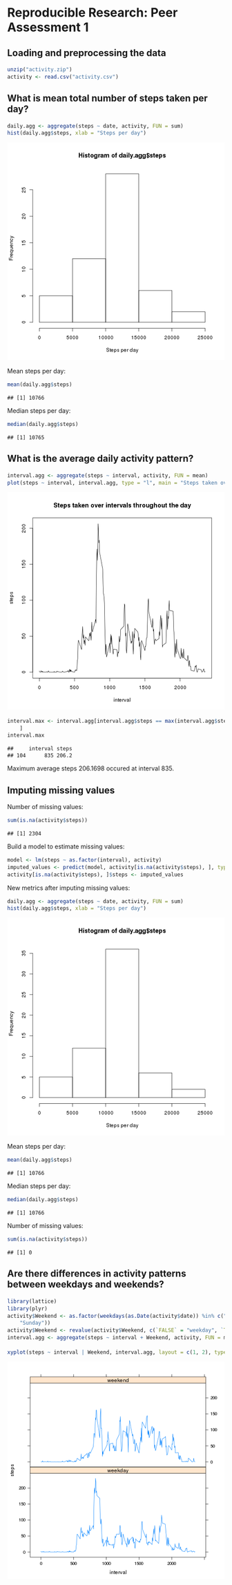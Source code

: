 # Reproducible Research: Peer Assessment 1


## Loading and preprocessing the data

```r
unzip("activity.zip")
activity <- read.csv("activity.csv")
```



## What is mean total number of steps taken per day?


```r
daily.agg <- aggregate(steps ~ date, activity, FUN = sum)
hist(daily.agg$steps, xlab = "Steps per day")
```

![plot of chunk unnamed-chunk-2](figure/unnamed-chunk-2.png) 


Mean steps per day:

```r
mean(daily.agg$steps)
```

```
## [1] 10766
```


Median steps per day:

```r
median(daily.agg$steps)
```

```
## [1] 10765
```


## What is the average daily activity pattern?


```r
interval.agg <- aggregate(steps ~ interval, activity, FUN = mean)
plot(steps ~ interval, interval.agg, type = "l", main = "Steps taken over intervals throughout the day")
```

![plot of chunk unnamed-chunk-5](figure/unnamed-chunk-5.png) 



```r
interval.max <- interval.agg[interval.agg$steps == max(interval.agg$steps), 
    ]
interval.max
```

```
##     interval steps
## 104      835 206.2
```

Maximum average steps 206.1698 occured at interval 835.

## Imputing missing values

Number of missing values:

```r
sum(is.na(activity$steps))
```

```
## [1] 2304
```

Build a model to estimate missing values:

```r
model <- lm(steps ~ as.factor(interval), activity)
imputed_values <- predict(model, activity[is.na(activity$steps), ], type = "response")
activity[is.na(activity$steps), ]$steps <- imputed_values
```


New metrics after imputing missing values:

```r
daily.agg <- aggregate(steps ~ date, activity, FUN = sum)
hist(daily.agg$steps, xlab = "Steps per day")
```

![plot of chunk unnamed-chunk-9](figure/unnamed-chunk-9.png) 


Mean steps per day:

```r
mean(daily.agg$steps)
```

```
## [1] 10766
```


Median steps per day:

```r
median(daily.agg$steps)
```

```
## [1] 10766
```


Number of missing values:

```r
sum(is.na(activity$steps))
```

```
## [1] 0
```


## Are there differences in activity patterns between weekdays and weekends?


```r
library(lattice)
library(plyr)
activity$Weekend <- as.factor(weekdays(as.Date(activity$date)) %in% c("Saturday", 
    "Sunday"))
activity$Weekend <- revalue(activity$Weekend, c(`FALSE` = "weekday", `TRUE` = "weekend"))
interval.agg <- aggregate(steps ~ interval + Weekend, activity, FUN = mean)

xyplot(steps ~ interval | Weekend, interval.agg, layout = c(1, 2), type = "l")
```

![plot of chunk unnamed-chunk-13](figure/unnamed-chunk-13.png) 


